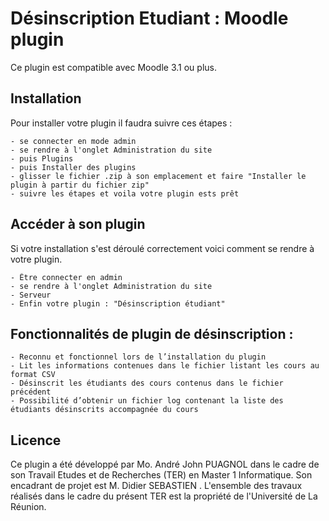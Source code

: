 # Désinscription Etudiant : Moodle plugin

Ce plugin est compatible avec Moodle 3.1 ou plus.

## Installation

Pour installer votre plugin il faudra suivre ces étapes :

    - se connecter en mode admin
    - se rendre à l'onglet Administration du site
    - puis Plugins
    - puis Installer des plugins
    - glisser le fichier .zip à son emplacement et faire "Installer le plugin à partir du fichier zip"
    - suivre les étapes et voila votre plugin ests prêt

## Accéder à son plugin

Si votre installation s'est déroulé correctement voici comment se rendre à votre plugin.

    - Être connecter en admin
    - se rendre à l'onglet Administration du site
    - Serveur
    - Enfin votre plugin : "Désinscription étudiant"

## Fonctionnalités de plugin de désinscription :

    - Reconnu et fonctionnel lors de l’installation du plugin
    - Lit les informations contenues dans le fichier listant les cours au format CSV
    - Désinscrit les étudiants des cours contenus dans le fichier précédent
    - Possibilité d’obtenir un fichier log contenant la liste des étudiants désinscrits accompagnée du cours

## Licence

Ce plugin a été développé par Mo.  André John PUAGNOL dans le cadre de son Travail Etudes et de Recherches (TER) en Master 1 Informatique.
Son encadrant de projet est M. Didier SEBASTIEN .
L'ensemble des travaux réalisés dans le cadre du présent TER est la propriété de l'Université de La Réunion.


